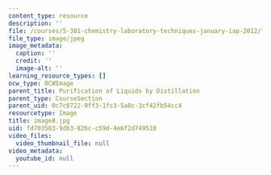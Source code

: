 ```yaml
---
content_type: resource
description: ''
file: /courses/5-301-chemistry-laboratory-techniques-january-iap-2012/fd7035839db3826cc59d4e6f2d749510_image8.jpg
file_type: image/jpeg
image_metadata:
  caption: ''
  credit: ''
  image-alt: ''
learning_resource_types: []
ocw_type: OCWImage
parent_title: Purification of Liquids by Distillation
parent_type: CourseSection
parent_uid: 0c7c8722-9ff3-1fc3-5a0c-3cf42fb54cc4
resourcetype: Image
title: image8.jpg
uid: fd703583-9db3-826c-c59d-4e6f2d749510
video_files:
  video_thumbnail_file: null
video_metadata:
  youtube_id: null
---
```

